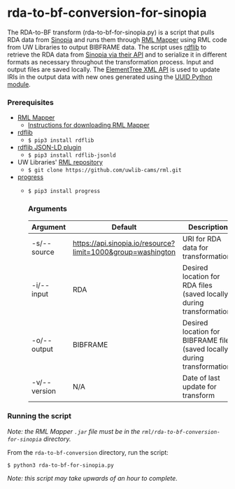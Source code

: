 # rda-to-bf-conversion-for-sinopia
The RDA-to-BF transform (rda-to-bf-for-sinopia.py) is a script that pulls RDA data from [Sinopia](https://sinopia.io/) and runs them through [RML Mapper](https://github.com/RMLio/rmlmapper-java) using RML code from UW Libraries to output BIBFRAME data. The script uses [rdflib](https://rdflib.readthedocs.io/en/stable/) to retrieve the RDA data from [Sinopia via their API](https://ld4p.github.io/sinopia_api/) and to serialize it in different formats as necessary throughout the transformation process. Input and output files are saved locally. The [ElementTree XML API](https://docs.python.org/3/library/xml.etree.elementtree.html) is used to update IRIs in the output data with new ones generated using the [UUID Python module](https://docs.python.org/3/library/uuid.html).

### Prerequisites
 - [RML Mapper](https://github.com/RMLio/rmlmapper-java)
    - [Instructions for downloading RML Mapper](https://docs.google.com/document/d/1ufe8nBblVOsVX0HGARHVScPS8arS7cnT0pGPumetdU4/edit?usp=sharing)
 - [rdflib](https://rdflib.readthedocs.io/en/stable/)
    - `$ pip3 install rdflib`
 - [rdflib JSON-LD plugin](https://github.com/RDFLib/rdflib-jsonld)
    - `$ pip3 install rdflib-jsonld`
 - UW Libraries' [RML repository](https://github.com/uwlib-cams/rml)
    - `$ git clone https://github.com/uwlib-cams/rml.git`
 - [progress](https://pypi.org/project/progress/)
    - `$ pip3 install progress`

		### Arguments
		| Argument | Default | Description |
		|---|---|---|
		| -s/--source | <https://api.sinopia.io/resource?limit=1000&group=washington> | URI for RDA data for transformation |
		| -i/--input | RDA | Desired location for RDA files (saved locally during transformation) |
		| -o/--output | BIBFRAME | Desired location for BIBFRAME files (saved locally during transformation) |
		| -v/--version | N/A | Date of last update for transform |

### Running the script
_Note: the RML Mapper `.jar` file must be in the `rml/rda-to-bf-conversion-for-sinopia` directory._

From the `rda-to-bf-conversion` directory, run the script:
```
$ python3 rda-to-bf-for-sinopia.py
```

_Note: this script may take upwards of an hour to complete._
